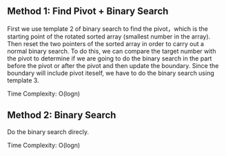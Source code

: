 ## Method 1: Find Pivot + Binary Search

First we use template 2 of binary search to find the pivot，which is the starting point of the rotated sorted array (smallest number in the array). Then reset the two pointers of the sorted array in order to carry out a normal binary search. To do this, we can compare the target number with the pivot to determine if we are going to do the binary search in the part before the pivot or after the pivot and then update the boundary. Since the boundary will include pivot iteself, we have to do the binary search using template 3. </br>

Time Complexity: O(logn)

## Method 2: Binary Search

Do the binary search direcly.

Time Complexity: O(logn)
